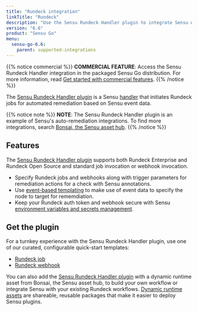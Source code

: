```yaml
---
title: "Rundeck integration"
linkTitle: "Rundeck"
description: "Use the Sensu Rundeck Handler plugin to integrate Sensu with your existing Rundeck workflows. Read about the features of Sensu's Rundeck integration and learn how to get the plugin."
version: "6.6"
product: "Sensu Go"
menu: 
  sensu-go-6.6:
    parent: supported-integrations
---
```


{{% notice commercial %}}
**COMMERCIAL FEATURE**: Access the Sensu Rundeck Handler integration in the packaged Sensu Go distribution.
For more information, read [Get started with commercial features](../../../commercial/).
{{% /notice %}}

The [Sensu Rundeck Handler plugin][4] is a Sensu [handler][1] that initiates Rundeck jobs for automated remediation based on Sensu event data.

{{% notice note %}}
**NOTE**: The Sensu Rundeck Handler plugin is an example of Sensu's auto-remediation integrations.
To find more integrations, search [Bonsai, the Sensu asset hub](https://bonsai.sensu.io/).
{{% /notice %}}

## Features

The [Sensu Rundeck Handler plugin][4] supports both Rundeck Enterprise and Rundeck Open Source and standard job invocation or webhook invocation.

- Specify Rundeck jobs and webhooks along with trigger parameters for remediation actions for a check with Sensu annotations.
- Use [event-based templating][2] to make use of event data to specify the node to target for rememdiation.
- Keep your Rundeck auth token and webhook secure with Sensu [environment variables and secrets management][8].

## Get the plugin

For a turnkey experience with the Sensu Rundeck Handler plugin, use one of our curated, configurable quick-start templates:

- [Rundeck job][7]
- [Rundeck webhook][3]

You can also add the [Sensu Rundeck Handler plugin][4] with a dynamic runtime asset from Bonsai, the Sensu asset hub, to build your own workflow or integrate Sensu with your existing Rundeck workflows.
[Dynamic runtime assets][5] are shareable, reusable packages that make it easier to deploy Sensu plugins.


[1]: ../../../observability-pipeline/observe-process/handlers/
[2]: ../../../observability-pipeline/observe-process/handler-templates/
[3]: https://github.com/sensu/catalog/blob/main/pipelines/remediation/rundeck-webhook.yaml
[4]: https://bonsai.sensu.io/assets/sensu/sensu-rundeck-handler
[5]: ../../assets/
[7]: https://github.com/sensu/catalog/blob/main/pipelines/remediation/rundeck.yaml
[8]: ../../../operations/manage-secrets/
